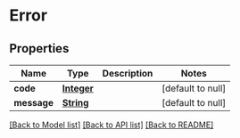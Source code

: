 # Error
## Properties

Name | Type | Description | Notes
------------ | ------------- | ------------- | -------------
**code** | [**Integer**](integer.md) |  | [default to null]
**message** | [**String**](string.md) |  | [default to null]

[[Back to Model list]](../README.md#documentation-for-models) [[Back to API list]](../README.md#documentation-for-api-endpoints) [[Back to README]](../README.md)

